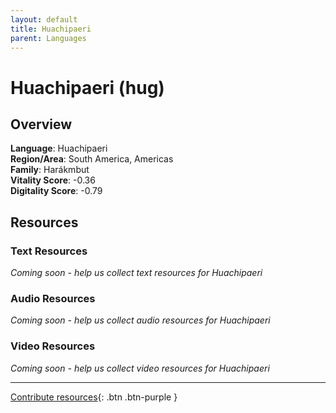 ```yaml
---
layout: default
title: Huachipaeri
parent: Languages
---
```


# Huachipaeri (hug)

## Overview

**Language**: Huachipaeri  
**Region/Area**: South America, Americas  
**Family**: Harákmbut  
**Vitality Score**: -0.36  
**Digitality Score**: -0.79  

## Resources

### Text Resources
*Coming soon - help us collect text resources for Huachipaeri*

### Audio Resources
*Coming soon - help us collect audio resources for Huachipaeri*

### Video Resources
*Coming soon - help us collect video resources for Huachipaeri*

---

[Contribute resources](https://fairtrain.github.io/){: .btn .btn-purple }
